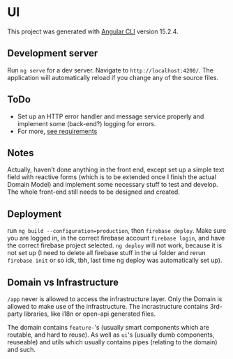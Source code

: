 # UI

This project was generated with [Angular CLI](https://github.com/angular/angular-cli) version 15.2.4.

## Development server

Run `ng serve` for a dev server. Navigate to `http://localhost:4200/`. The application will automatically reload if you change any of the source files.

## ToDo

- Set up an HTTP error handler and message service properly and implement some (back-end?) logging for errors.
- For more, [see requirements](../README.md#requirements)

## Notes

Actually, haven't done anything in the front end, except set up a simple text field with reactive forms (which is to be extended once I finish the actual Domain Model) and implement some necessary stuff to test and develop. The whole front-end still needs to be designed and created.

## Deployment

run `ng build --configuration=production`, then `firebase deploy`. Make sure you are logged in, in the correct firebase account `firebase login`, and have the correct firebase project selected. `ng deploy` will not work, because it is not set up (I need to delete all firebase stuff in the ui folder and rerun `firebase init` or so idk, tbh, last time ng deploy was automatically set up).

## Domain vs Infrastructure

`/app` never is allowed to access the infrastructure layer. Only the Domain is allowed to make use of the infrastructure.
The incrastructure contains 3rd-party libraries, like i18n or open-api generated files.

The domain contains `feature-`'s (usually smart components which are routable, and hard to reuse).
As well as `ui`'s (usually dumb components, reuseable) and utils which usually contains pipes (relating to the domain) and such.

